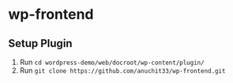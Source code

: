 # wp-frontend


## Setup Plugin
1. Run `cd wordpress-demo/web/docroot/wp-content/plugin/`
2. Run `git clone https://github.com/anuchit33/wp-frontend.git` 